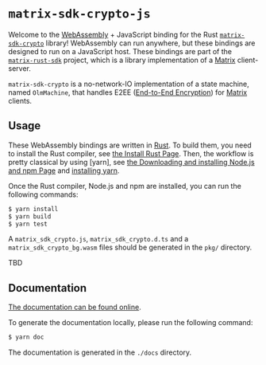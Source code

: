 # `matrix-sdk-crypto-js`

Welcome to the [WebAssembly] + JavaScript binding for the Rust
[`matrix-sdk-crypto`] library! WebAssembly can run anywhere, but these
bindings are designed to run on a JavaScript host. These bindings are
part of the [`matrix-rust-sdk`] project, which is a library
implementation of a [Matrix] client-server.

`matrix-sdk-crypto` is a no-network-IO implementation of a state
machine, named `OlmMachine`, that handles E2EE ([End-to-End
Encryption](https://en.wikipedia.org/wiki/End-to-end_encryption)) for
[Matrix] clients.

## Usage

These WebAssembly bindings are written in [Rust]. To build them, you
need to install the Rust compiler, see [the Install Rust
Page](https://www.rust-lang.org/tools/install). Then, the workflow is
pretty classical by using [yarn], see [the Downloading and installing
Node.js and npm
Page](https://docs.npmjs.com/downloading-and-installing-node-js-and-npm) and [installing yarn](https://classic.yarnpkg.com/lang/en/docs/install).

Once the Rust compiler, Node.js and npm are installed, you can run the
following commands:

```sh
$ yarn install
$ yarn build
$ yarn test
```

A `matrix_sdk_crypto.js`, `matrix_sdk_crypto.d.ts` and a
`matrix_sdk_crypto_bg.wasm` files should be generated in the `pkg/`
directory.

TBD

## Documentation

[The documentation can be found
online](https://matrix-org.github.io/matrix-rust-sdk/bindings/matrix-sdk-crypto-js/).

To generate the documentation locally, please run the following
command:

```sh
$ yarn doc
```

The documentation is generated in the `./docs` directory.

[WebAssembly]: https://webassembly.org/
[`matrix-sdk-crypto`]: https://github.com/matrix-org/matrix-rust-sdk/tree/main/crates/matrix-sdk-crypto
[`matrix-rust-sdk`]: https://github.com/matrix-org/matrix-rust-sdk
[Matrix]: https://matrix.org/
[Rust]: https://www.rust-lang.org/
[npm]: https://www.npmjs.com/
